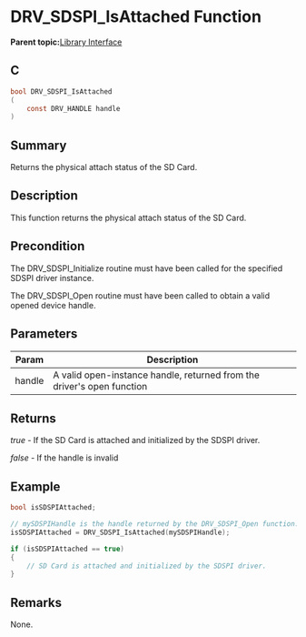 # DRV\_SDSPI\_IsAttached Function

**Parent topic:**[Library Interface](GUID-7A1B4F41-7CC6-49CF-941E-25265059D247.md)

## C

```c
bool DRV_SDSPI_IsAttached
(
    const DRV_HANDLE handle
)
```

## Summary

Returns the physical attach status of the SD Card.

## Description

This function returns the physical attach status of the SD Card.

## Precondition

The DRV\_SDSPI\_Initialize routine must have been called for the specified SDSPI driver instance.

The DRV\_SDSPI\_Open routine must have been called to obtain a valid opened device handle.

## Parameters

|Param|Description|
|-----|-----------|
|handle|A valid open-instance handle, returned from the driver's open function|

## Returns

*true* - If the SD Card is attached and initialized by the SDSPI driver.

*false* - If the handle is invalid

## Example

```c
bool isSDSPIAttached;

// mySDSPIHandle is the handle returned by the DRV_SDSPI_Open function.
isSDSPIAttached = DRV_SDSPI_IsAttached(mySDSPIHandle);

if (isSDSPIAttached == true)
{
    // SD Card is attached and initialized by the SDSPI driver.
}

```

## Remarks

None.

